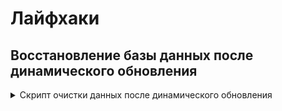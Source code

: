 # Лайфхаки

## Восстановление базы данных после динамического обновления


<details>  
  <summary>Скрипт очистки данных после динамического обновления</summary>

baza - Имя вашей базы данных

``` sql
delete from baza.dbo.config where FileName = 'commit'
delete from baza.dbo.config where FileName = 'dynamicCommit'
delete from baza.dbo.config where FileName = 'dbStruFinal'
```
</details>
